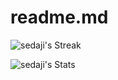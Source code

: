 # readme.md

![sedaji's Streak](https://github-readme-streak-stats.herokuapp.com/?user=sedaji&theme=tokyonight&hide_border=true)

![sedaji's Stats](https://github-readme-stats.vercel.app/api?username=sedaji&theme=tokyonight&show_icons=true&hide_border=true&count_private=false)
